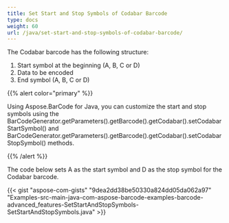 ```yaml
---
title: Set Start and Stop Symbols of Codabar Barcode
type: docs
weight: 60
url: /java/set-start-and-stop-symbols-of-codabar-barcode/
---
```


The Codabar barcode has the following structure:

1. Start symbol at the beginning (A, B, C or D)
1. Data to be encoded
1. End symbol (A, B, C or D)

{{% alert color="primary" %}} 

Using Aspose.BarCode for Java, you can customize the start and stop symbols using the BarCodeGenerator.getParameters().getBarcode().getCodabar().setCodabarStartSymbol() and BarCodeGenerator.getParameters().getBarcode().getCodabar().setCodabarStopSymbol() methods.

{{% /alert %}} 

The code below sets A as the start symbol and D as the stop symbol for the Codabar barcode.

{{< gist "aspose-com-gists" "9dea2dd38be50330a824dd05da062a97" "Examples-src-main-java-com-aspose-barcode-examples-barcode-advanced_features-SetStartAndStopSymbols-SetStartAndStopSymbols.java" >}}
